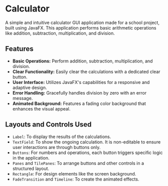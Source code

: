 # Calculator

A simple and intuitive calculator GUI application made for a school project, built using JavaFX. This application performs basic arithmetic operations like addition, subtraction, multiplication, and division.

## Features

- **Basic Operations:** Perform addition, subtraction, multiplication, and division.
- **Clear Functionality:** Easily clear the calculations with a dedicated clear button.
- **User Interface:** Utilizes JavaFX's capabilities for a responsive and adaptive design.
- **Error Handling:** Gracefully handles division by zero with an error message.
- **Animated Background:** Features a fading color background that enhances the visual appeal.

## Layouts and Controls Used

- `Label`: To display the results of the calculations.
- `TextField`: To show the ongoing calculation. It is non-editable to ensure user interactions are through buttons only.
- `Buttons`: For numbers and operations, each button triggers specific logic in the application.
- `Panes` and `TilePanes`: To arrange buttons and other controls in a structured layout.
- `Rectangle`: For design elements like the screen background.
- `FadeTransition` and `Timeline`: To create the animated effects.

